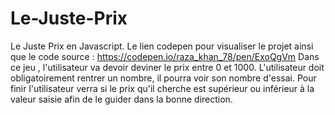 # Le-Juste-Prix
Le Juste Prix en Javascript.
Le lien codepen pour visualiser le projet ainsi que le code source : https://codepen.io/raza_khan_78/pen/ExoQgVm
Dans ce jeu , l'utilisateur va devoir deviner le prix entre 0 et 1000.
L'utilisateur doit obligatoirement rentrer un nombre, il pourra voir son nombre d'essai.
Pour finir l'utilisateur verra si le prix qu'il cherche est supérieur ou inférieur à la valeur saisie afin de le guider dans la bonne direction.
